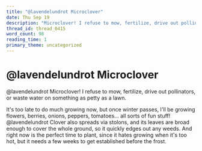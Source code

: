 ```yaml
---
title: "@lavendelundrot Microclover"
date: Thu Sep 19
description: "Microclover! I refuse to mow, fertilize, drive out pollinators, or waste water on something as petty as a lawn."
thread_id: thread_0415
word_count: 98
reading_time: 1
primary_theme: uncategorized
---
```


# @lavendelundrot Microclover

@lavendelundrot Microclover! I refuse to mow, fertilize, drive out pollinators, or waste water on something as petty as a lawn.

It's too late to do much growing now, but once winter passes, I'll be growing flowers, berries, onions, peppers, tomatoes... all sorts of fun stuff! @lavendelundrot Clover also spreads via stolons, and its leaves are broad enough to cover the whole ground, so it quickly edges out any weeds. And right now is the perfect time to plant, since it hates growing when it's too hot, but it needs a few weeks to get established before the frost.